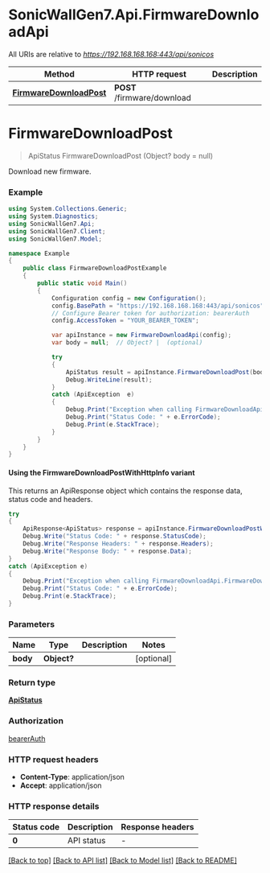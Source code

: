 # SonicWallGen7.Api.FirmwareDownloadApi

All URIs are relative to *https://192.168.168.168:443/api/sonicos*

| Method | HTTP request | Description |
|--------|--------------|-------------|
| [**FirmwareDownloadPost**](FirmwareDownloadApi.md#firmwaredownloadpost) | **POST** /firmware/download |  |

<a id="firmwaredownloadpost"></a>
# **FirmwareDownloadPost**
> ApiStatus FirmwareDownloadPost (Object? body = null)



Download new firmware.

### Example
```csharp
using System.Collections.Generic;
using System.Diagnostics;
using SonicWallGen7.Api;
using SonicWallGen7.Client;
using SonicWallGen7.Model;

namespace Example
{
    public class FirmwareDownloadPostExample
    {
        public static void Main()
        {
            Configuration config = new Configuration();
            config.BasePath = "https://192.168.168.168:443/api/sonicos";
            // Configure Bearer token for authorization: bearerAuth
            config.AccessToken = "YOUR_BEARER_TOKEN";

            var apiInstance = new FirmwareDownloadApi(config);
            var body = null;  // Object? |  (optional) 

            try
            {
                ApiStatus result = apiInstance.FirmwareDownloadPost(body);
                Debug.WriteLine(result);
            }
            catch (ApiException  e)
            {
                Debug.Print("Exception when calling FirmwareDownloadApi.FirmwareDownloadPost: " + e.Message);
                Debug.Print("Status Code: " + e.ErrorCode);
                Debug.Print(e.StackTrace);
            }
        }
    }
}
```

#### Using the FirmwareDownloadPostWithHttpInfo variant
This returns an ApiResponse object which contains the response data, status code and headers.

```csharp
try
{
    ApiResponse<ApiStatus> response = apiInstance.FirmwareDownloadPostWithHttpInfo(body);
    Debug.Write("Status Code: " + response.StatusCode);
    Debug.Write("Response Headers: " + response.Headers);
    Debug.Write("Response Body: " + response.Data);
}
catch (ApiException e)
{
    Debug.Print("Exception when calling FirmwareDownloadApi.FirmwareDownloadPostWithHttpInfo: " + e.Message);
    Debug.Print("Status Code: " + e.ErrorCode);
    Debug.Print(e.StackTrace);
}
```

### Parameters

| Name | Type | Description | Notes |
|------|------|-------------|-------|
| **body** | **Object?** |  | [optional]  |

### Return type

[**ApiStatus**](ApiStatus.md)

### Authorization

[bearerAuth](../README.md#bearerAuth)

### HTTP request headers

 - **Content-Type**: application/json
 - **Accept**: application/json


### HTTP response details
| Status code | Description | Response headers |
|-------------|-------------|------------------|
| **0** | API status |  -  |

[[Back to top]](#) [[Back to API list]](../README.md#documentation-for-api-endpoints) [[Back to Model list]](../README.md#documentation-for-models) [[Back to README]](../README.md)

